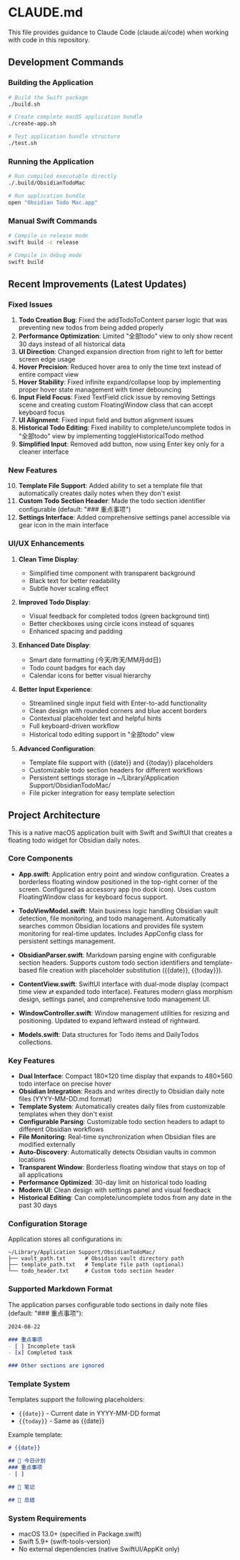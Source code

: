 # CLAUDE.md

This file provides guidance to Claude Code (claude.ai/code) when working with code in this repository.

## Development Commands

### Building the Application
```bash
# Build the Swift package
./build.sh

# Create complete macOS application bundle
./create-app.sh

# Test application bundle structure
./test.sh
```

### Running the Application
```bash
# Run compiled executable directly
./.build/ObsidianTodoMac

# Run application bundle
open "Obsidian Todo Mac.app"
```

### Manual Swift Commands
```bash
# Compile in release mode
swift build -c release

# Compile in debug mode
swift build
```

## Recent Improvements (Latest Updates)

### Fixed Issues
1. **Todo Creation Bug**: Fixed the addTodoToContent parser logic that was preventing new todos from being added properly
2. **Performance Optimization**: Limited "全部todo" view to only show recent 30 days instead of all historical data
3. **UI Direction**: Changed expansion direction from right to left for better screen edge usage
4. **Hover Precision**: Reduced hover area to only the time text instead of entire compact view
5. **Hover Stability**: Fixed infinite expand/collapse loop by implementing proper hover state management with timer debouncing
6. **Input Field Focus**: Fixed TextField click issue by removing Settings scene and creating custom FloatingWindow class that can accept keyboard focus
7. **UI Alignment**: Fixed input field and button alignment issues
8. **Historical Todo Editing**: Fixed inability to complete/uncomplete todos in "全部todo" view by implementing toggleHistoricalTodo method
9. **Simplified Input**: Removed add button, now using Enter key only for a cleaner interface

### New Features
10. **Template File Support**: Added ability to set a template file that automatically creates daily notes when they don't exist
11. **Custom Todo Section Header**: Made the todo section identifier configurable (default: "### 重点事项")
12. **Settings Interface**: Added comprehensive settings panel accessible via gear icon in the main interface

### UI/UX Enhancements
1. **Clean Time Display**: 
   - Simplified time component with transparent background
   - Black text for better readability
   - Subtle hover scaling effect

2. **Improved Todo Display**:
   - Visual feedback for completed todos (green background tint)
   - Better checkboxes using circle icons instead of squares
   - Enhanced spacing and padding

3. **Enhanced Date Display**:
   - Smart date formatting (今天/昨天/MM月dd日)
   - Todo count badges for each day
   - Calendar icons for better visual hierarchy

4. **Better Input Experience**:
   - Streamlined single input field with Enter-to-add functionality
   - Clean design with rounded corners and blue accent borders
   - Contextual placeholder text and helpful hints
   - Full keyboard-driven workflow
   - Historical todo editing support in "全部todo" view

5. **Advanced Configuration**:
   - Template file support with {{date}} and {{today}} placeholders
   - Customizable todo section headers for different workflows
   - Persistent settings storage in ~/Library/Application Support/ObsidianTodoMac/
   - File picker integration for easy template selection

## Project Architecture

This is a native macOS application built with Swift and SwiftUI that creates a floating todo widget for Obsidian daily notes.

### Core Components

- **App.swift**: Application entry point and window configuration. Creates a borderless floating window positioned in the top-right corner of the screen. Configured as accessory app (no dock icon). Uses custom FloatingWindow class for keyboard focus support.

- **TodoViewModel.swift**: Main business logic handling Obsidian vault detection, file monitoring, and todo management. Automatically searches common Obsidian locations and provides file system monitoring for real-time updates. Includes AppConfig class for persistent settings management.

- **ObsidianParser.swift**: Markdown parsing engine with configurable section headers. Supports custom todo section identifiers and template-based file creation with placeholder substitution ({{date}}, {{today}}).

- **ContentView.swift**: SwiftUI interface with dual-mode display (compact time view ⇄ expanded todo interface). Features modern glass morphism design, settings panel, and comprehensive todo management UI.

- **WindowController.swift**: Window management utilities for resizing and positioning. Updated to expand leftward instead of rightward.

- **Models.swift**: Data structures for Todo items and DailyTodos collections.

### Key Features

- **Dual Interface**: Compact 180×120 time display that expands to 480×560 todo interface on precise hover
- **Obsidian Integration**: Reads and writes directly to Obsidian daily note files (YYYY-MM-DD.md format)
- **Template System**: Automatically creates daily files from customizable templates when they don't exist
- **Configurable Parsing**: Customizable todo section headers to adapt to different Obsidian workflows
- **File Monitoring**: Real-time synchronization when Obsidian files are modified externally
- **Auto-Discovery**: Automatically detects Obsidian vaults in common locations
- **Transparent Window**: Borderless floating window that stays on top of all applications
- **Performance Optimized**: 30-day limit on historical todo loading
- **Modern UI**: Clean design with settings panel and visual feedback
- **Historical Editing**: Can complete/uncomplete todos from any date in the past 30 days

### Configuration Storage

Application stores all configurations in:
```
~/Library/Application Support/ObsidianTodoMac/
├── vault_path.txt      # Obsidian vault directory path
├── template_path.txt   # Template file path (optional)
└── todo_header.txt     # Custom todo section header
```

### Supported Markdown Format

The application parses configurable todo sections in daily note files (default: "### 重点事项"):
```markdown
2024-08-22

### 重点事项
- [ ] Incomplete task
- [x] Completed task

### Other sections are ignored
```

### Template System

Templates support the following placeholders:
- `{{date}}` - Current date in YYYY-MM-DD format
- `{{today}}` - Same as {{date}}

Example template:
```markdown
# {{date}}

## 📅 今日计划
### 重点事项
- [ ] 

## 📝 笔记

## 🎯 总结
```

### System Requirements

- macOS 13.0+ (specified in Package.swift)
- Swift 5.9+ (swift-tools-version)
- No external dependencies (native SwiftUI/AppKit only)